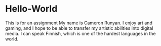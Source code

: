 # Hello-World
This is for an assignment
My name is Cameron Runyan. 
I enjoy art and gaming, and I hope to be able to transfer my artistic abilities into digital media. 
I can speak Finnish, which is one of the hardest languages in the world. 
